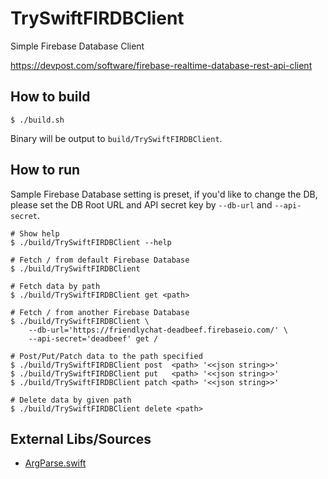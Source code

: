 TrySwiftFIRDBClient
==========
Simple Firebase Database Client

https://devpost.com/software/firebase-realtime-database-rest-api-client


## How to build

    $ ./build.sh

Binary will be output to `build/TrySwiftFIRDBClient`.


## How to run
Sample Firebase Database setting is preset, if you'd like to change the DB,
please set the DB Root URL and API secret key by `--db-url` and `--api-secret`.

    # Show help
    $ ./build/TrySwiftFIRDBClient --help

    # Fetch / from default Firebase Database
    $ ./build/TrySwiftFIRDBClient

    # Fetch data by path
    $ ./build/TrySwiftFIRDBClient get <path>

    # Fetch / from another Firebase Database
    $ ./build/TrySwiftFIRDBClient \
        --db-url='https://friendlychat-deadbeef.firebaseio.com/' \
        --api-secret='deadbeef' get /

    # Post/Put/Patch data to the path specified
    $ ./build/TrySwiftFIRDBClient post  <path> '<<json string>>'
    $ ./build/TrySwiftFIRDBClient put   <path> '<<json string>>'
    $ ./build/TrySwiftFIRDBClient patch <path> '<<json string>>'

    # Delete data by given path
    $ ./build/TrySwiftFIRDBClient delete <path>


## External Libs/Sources

- [ArgParse.swift](https://github.com/apple/swift/blob/master/benchmark/utils/ArgParse.swift)
